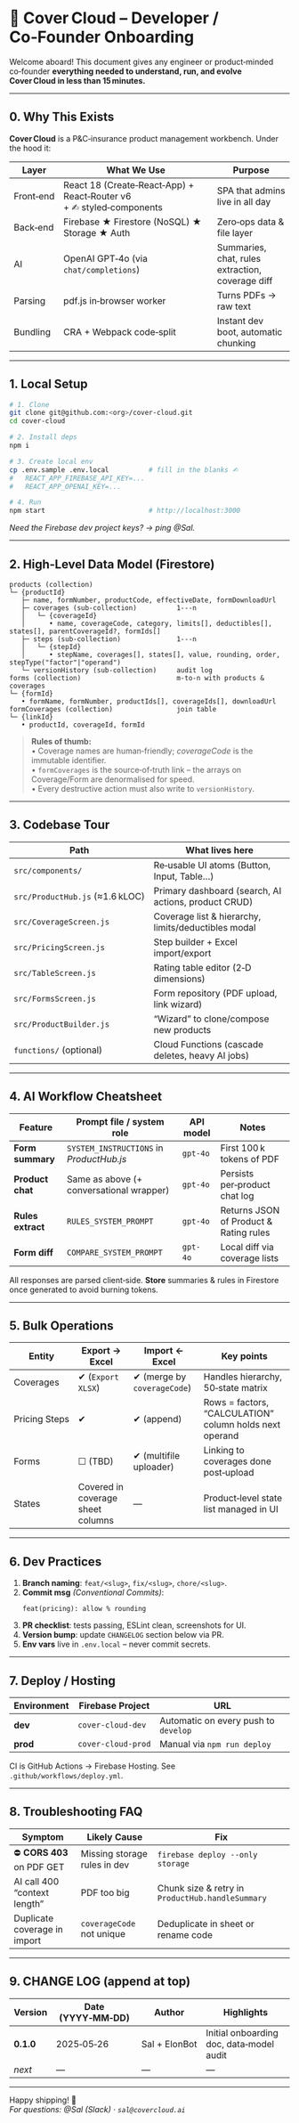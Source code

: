 # 🚀 Cover Cloud – Developer / Co‑Founder Onboarding

Welcome aboard!  This document gives any engineer or product‑minded co‑founder **everything needed to understand, run, and evolve Cover Cloud in less than 15 minutes.**

---

## 0. Why This Exists  

**Cover Cloud** is a P&C‑insurance product management workbench.  Under the hood it:

| Layer | What We Use | Purpose |
|-------|-------------|---------|
| Front‑end | React 18 (Create‑React‑App) + React‑Router v6 + ✍︎ styled‑components | SPA that admins live in all day |
| Back‑end | Firebase ★ Firestore (NoSQL) ★ Storage ★ Auth  | Zero‑ops data & file layer |
| AI | OpenAI GPT‑4o (via `chat/completions`) | Summaries, chat, rules extraction, coverage diff |
| Parsing | pdf.js in‑browser worker | Turns PDFs → raw text |
| Bundling | CRA + Webpack code‑split | Instant dev boot, automatic chunking |

---

## 1. Local Setup

```bash
# 1. Clone
git clone git@github.com:<org>/cover‑cloud.git
cd cover‑cloud

# 2. Install deps
npm i

# 3. Create local env
cp .env.sample .env.local          # fill in the blanks ✍︎
#   REACT_APP_FIREBASE_API_KEY=...
#   REACT_APP_OPENAI_KEY=...

# 4. Run
npm start                          # http://localhost:3000
```

*Need the Firebase dev project keys? → ping @Sal.*

---

## 2. High‑Level Data Model (Firestore)

```
products (collection)
└─ {productId}
   ├─ name, formNumber, productCode, effectiveDate, formDownloadUrl
   ├─ coverages (sub‑collection)          1‑‑‑n
   │   └─ {coverageId}
   │      • name, coverageCode, category, limits[], deductibles[], states[], parentCoverageId?, formIds[]
   ├─ steps (sub‑collection)              1‑‑‑n
   │   └─ {stepId}
   │      • stepName, coverages[], states[], value, rounding, order, stepType("factor"|"operand")
   └─ versionHistory (sub‑collection)     audit log
forms (collection)                        m‑to‑n with products & coverages                    
└─ {formId}
   • formName, formNumber, productIds[], coverageIds[], downloadUrl
formCoverages (collection)                join table
└─ {linkId}
   • productId, coverageId, formId
```

> **Rules of thumb:**  
> • Coverage names are human‑friendly; *coverageCode* is the immutable identifier.  
> • `formCoverages` is the source‑of‑truth link – the arrays on Coverage/Form are denormalised for speed.  
> • Every destructive action must also write to `versionHistory`.

---

## 3. Codebase Tour

| Path                                    | What lives here                                        |
|-----------------------------------------|--------------------------------------------------------|
| `src/components/`                       | Re‑usable UI atoms (Button, Input, Table…)             |
| `src/ProductHub.js` (≈1.6 kLOC)         | Primary dashboard (search, AI actions, product CRUD)   |
| `src/CoverageScreen.js`                 | Coverage list & hierarchy, limits/deductibles modal    |
| `src/PricingScreen.js`                  | Step builder + Excel import/export                     |
| `src/TableScreen.js`                    | Rating table editor (2‑D dimensions)                   |
| `src/FormsScreen.js`                    | Form repository (PDF upload, link wizard)              |
| `src/ProductBuilder.js`                 | “Wizard” to clone/compose new products                 |
| `functions/` (optional)                 | Cloud Functions (cascade deletes, heavy AI jobs)       |

---

## 4. AI Workflow Cheatsheet

| Feature          | Prompt file / system role                        | API model | Notes |
|------------------|--------------------------------------------------|-----------|-------|
| **Form summary** | `SYSTEM_INSTRUCTIONS` in _ProductHub.js_         | `gpt-4o`  | First 100 k tokens of PDF |
| **Product chat** | Same as above (+ conversational wrapper)         | `gpt-4o`  | Persists per‑product chat log |
| **Rules extract**| `RULES_SYSTEM_PROMPT`                            | `gpt-4o`  | Returns JSON of Product & Rating rules |
| **Form diff**    | `COMPARE_SYSTEM_PROMPT`                          | `gpt-4o`  | Local diff via coverage lists |

All responses are parsed client‑side.  **Store** summaries & rules in Firestore once generated to avoid burning tokens.

---

## 5. Bulk Operations

| Entity      | Export → Excel | Import ← Excel | Key points |
|-------------|----------------|----------------|------------|
| Coverages   | ✔ (`Export XLSX`) | ✔ (merge by `coverageCode`) | Handles hierarchy, 50‑state matrix |
| Pricing Steps| ✔ | ✔ (append) | Rows = factors, “CALCULATION” column holds next operand |
| Forms       | ☐ (TBD) | ✔ (multifile uploader) | Linking to coverages done post‑upload |
| States      | Covered in coverage sheet columns | — | Product‑level state list managed in UI |

---

## 6. Dev Practices

1. **Branch naming**: `feat/<slug>`, `fix/<slug>`, `chore/<slug>`.  
2. **Commit msg** *(Conventional Commits)*:  
   ```
   feat(pricing): allow % rounding
   ```
3. **PR checklist**: tests passing, ESLint clean, screenshots for UI.  
4. **Version bump**: update `CHANGELOG` section below via PR.  
5. **Env vars** live in `.env.local` – never commit secrets.

---

## 7. Deploy / Hosting

| Environment | Firebase Project | URL |
|-------------|-----------------|-----|
| **dev**     | `cover‑cloud‑dev` | Automatic on every push to `develop` |
| **prod**    | `cover‑cloud‑prod`| Manual via `npm run deploy` |

CI is GitHub Actions → Firebase Hosting.  See `.github/workflows/deploy.yml`.

---

## 8. Troubleshooting FAQ

| Symptom | Likely Cause | Fix |
|---------|--------------|-----|
| ⛔ **CORS 403** on PDF GET | Missing storage rules in dev | `firebase deploy --only storage` |
| AI call 400 “context length” | PDF too big | Chunk size & retry in `ProductHub.handleSummary` |
| Duplicate coverage in import | `coverageCode` not unique | Deduplicate in sheet or rename code |

---

## 9. CHANGE LOG (append at top)

| Version | Date (YYYY‑MM‑DD) | Author | Highlights |
|---------|------------------|--------|------------|
| **0.1.0** | 2025‑05‑26 | Sal + ElonBot | Initial onboarding doc, data‑model audit |
| _next_   | — | — | — |

---

Happy shipping! 💜  
_For questions: @Sal (Slack) · `sal@covercloud.ai`_
